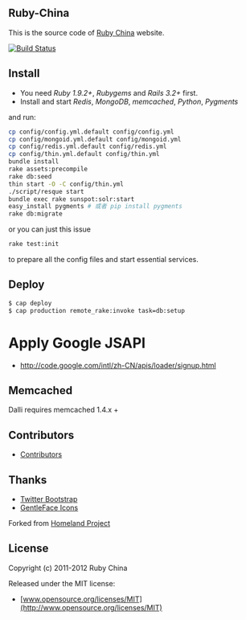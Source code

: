 ## Ruby-China 

This is the source code of [Ruby China](http://ruby-china.org) website.

[![Build
Status](https://secure.travis-ci.org/ruby-china/ruby-china.png?branch=master&.png)](http://travis-ci.org/ruby-china/ruby-china)

## Install

  * You need *Ruby 1.9.2+*, *Rubygems* and *Rails 3.2+* first.
  * Install and start *Redis*, *MongoDB*, *memcached*, *Python*, *Pygments*

and run:

```bash
cp config/config.yml.default config/config.yml
cp config/mongoid.yml.default config/mongoid.yml
cp config/redis.yml.default config/redis.yml
cp config/thin.yml.default config/thin.yml
bundle install
rake assets:precompile
rake db:seed
thin start -O -C config/thin.yml
./script/resque start
bundle exec rake sunspot:solr:start
easy_install pygments # 或者 pip install pygments
rake db:migrate
```

or you can just this issue 

```bash
rake test:init
```

to prepare all the config files and start essential services.

## Deploy

```bash
$ cap deploy
$ cap production remote_rake:invoke task=db:setup
```

# Apply Google JSAPI

* http://code.google.com/intl/zh-CN/apis/loader/signup.html

## Memcached

Dalli requires memcached 1.4.x +

## Contributors

* [Contributors](https://github.com/ruby-china/ruby-china/contributors)

## Thanks

* [Twitter Bootstrap](https://twitter.github.com/bootstrap)
* [GentleFace Icons](http://www.gentleface.com/free_icon_set.html)

Forked from [Homeland Project](https://github.com/huacnlee/homeland)

## License

Copyright (c) 2011-2012 Ruby China

Released under the MIT license:

* [www.opensource.org/licenses/MIT](http://www.opensource.org/licenses/MIT)
